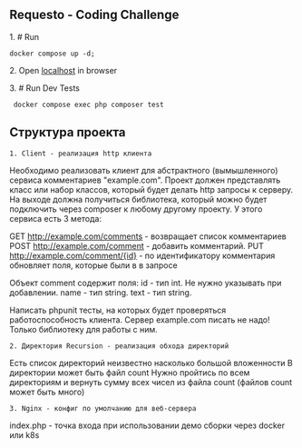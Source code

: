 ## Requesto - Coding Challenge

<p>1. # Run</p> <code>docker compose up -d;</code>
<br>
<p>2. Open <a href="http://localhost ">localhost</a> in browser</p>

<p>3. # Run Dev Tests</p>
<p><code> docker compose exec php composer test</code></p>

## Структура проекта

<p><code>1. Client - реализация http клиента</code></p>

Необходимо реализовать клиент для абстрактного (вымышленного) сервиса комментариев "example.com". Проект должен представлять класс или набор классов, который будет делать http запросы к серверу.
На выходе должна получиться библиотека, который можно будет подключить через composer к любому другому проекту.
У этого сервиса есть 3 метода:

GET http://example.com/comments - возвращает список комментариев
POST http://example.com/comment - добавить комментарий.
PUT http://example.com/comment/{id} - по идентификатору комментария обновляет поля, которые были в в запросе

Объект comment содержит поля:
id - тип int. Не нужно указывать при добавлении.
name - тип string.
text - тип string.

Написать phpunit тесты, на которых будет проверяться работоспособность клиента.
Сервер example.com писать не надо! Только библиотеку для работы с ним.


<p><code>2. Директория Recursion - реализация обхода директорий</code></p>

Есть список директорий неизвестно насколько большой вложенности
В директории может быть файл count
Нужно пройтись по всем директориям и вернуть сумму всех чисел из файла count (файлов count может быть много)

<p><code>3. Nginx - конфиг по умолчанию для веб-сервера</code></p>

index.php - точка входа при использовании демо сборки через docker или k8s
